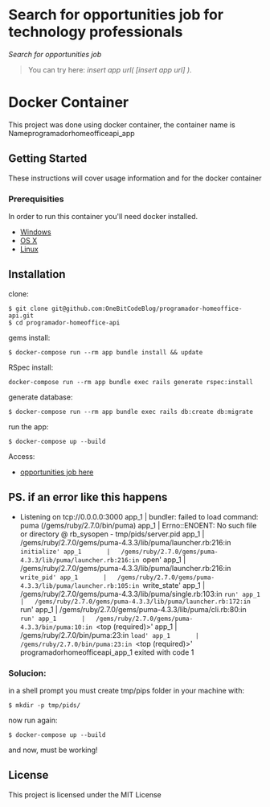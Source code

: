 # Search for opportunities job for technology professionals

*Search for opportunities job*

> You can try here: *insert app url( [insert app url] )*.

# Docker Container

This project was done using docker container, the container name is Nameprogramadorhomeofficeapi_app

## Getting Started

These instructions will cover usage information and for the docker container 

### Prerequisities

In order to run this container you'll need docker installed.

* [Windows](https://docs.docker.com/windows/started)
* [OS X](https://docs.docker.com/mac/started/)
* [Linux](https://docs.docker.com/linux/started/)

## Installation

clone:
```
$ git clone git@github.com:OneBitCodeBlog/programador-homeoffice-api.git
$ cd programador-homeoffice-api
```

gems install:
```
$ docker-compose run --rm app bundle install && update
```
RSpec install:
```
docker-compose run --rm app bundle exec rails generate rspec:install
```
generate database:
```
$ docker-compose run --rm app bundle exec rails db:create db:migrate

```
run the app:
```
$ docker-compose up --build
```
Access:
* [opportunities job here](http://0.0.0.0:3000/)

## PS. if an error like this happens
 * Listening on tcp://0.0.0.0:3000
app_1       | bundler: failed to load command: puma (/gems/ruby/2.7.0/bin/puma)
app_1       | Errno::ENOENT: No such file or directory @ rb_sysopen - tmp/pids/server.pid
app_1       |   /gems/ruby/2.7.0/gems/puma-4.3.3/lib/puma/launcher.rb:216:in `initialize'
app_1       |   /gems/ruby/2.7.0/gems/puma-4.3.3/lib/puma/launcher.rb:216:in `open'
app_1       |   /gems/ruby/2.7.0/gems/puma-4.3.3/lib/puma/launcher.rb:216:in `write_pid'
app_1       |   /gems/ruby/2.7.0/gems/puma-4.3.3/lib/puma/launcher.rb:105:in `write_state'
app_1       |   /gems/ruby/2.7.0/gems/puma-4.3.3/lib/puma/single.rb:103:in `run'
app_1       |   /gems/ruby/2.7.0/gems/puma-4.3.3/lib/puma/launcher.rb:172:in `run'
app_1       |   /gems/ruby/2.7.0/gems/puma-4.3.3/lib/puma/cli.rb:80:in `run'
app_1       |   /gems/ruby/2.7.0/gems/puma-4.3.3/bin/puma:10:in `<top (required)>'
app_1       |   /gems/ruby/2.7.0/bin/puma:23:in `load'
app_1       |   /gems/ruby/2.7.0/bin/puma:23:in `<top (required)>'
programadorhomeofficeapi_app_1 exited with code 1

### Solucion:
in a shell prompt you must create tmp/pips folder in your machine with:
```
$ mkdir -p tmp/pids/
```
now run again:
```
$ docker-compose up --build
```
and now, must be working!

## License

This project is licensed under the MIT License